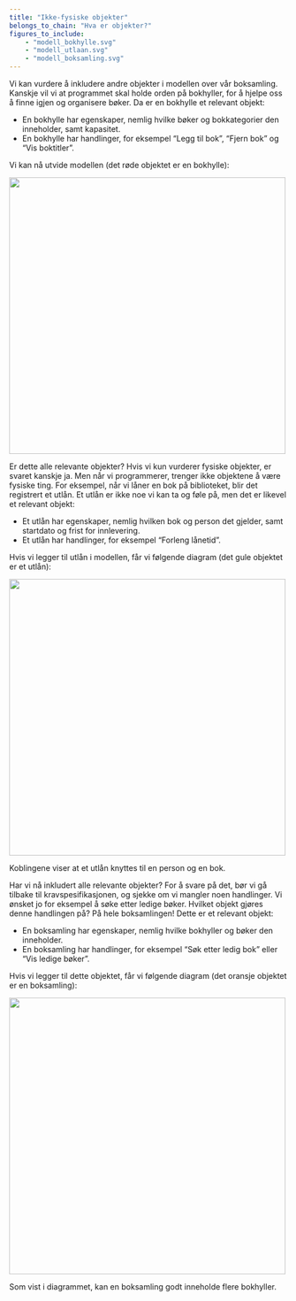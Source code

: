 ```yaml
---
title: "Ikke-fysiske objekter"
belongs_to_chain: "Hva er objekter?"
figures_to_include:
	- "modell_bokhylle.svg"
	- "modell_utlaan.svg"
	- "modell_boksamling.svg"
---
```


Vi kan vurdere å inkludere andre objekter i modellen over vår boksamling. Kanskje vil vi at programmet skal holde orden på bokhyller, for å hjelpe oss å finne igjen og organisere bøker. Da er en bokhylle et relevant objekt:

- En bokhylle har egenskaper, nemlig hvilke bøker og bokkategorier den inneholder, samt kapasitet. 
- En bokhylle har handlinger,  for eksempel “Legg til bok”, “Fjern bok” og “Vis boktitler”. 

Vi kan nå utvide modellen (det røde objektet er en bokhylle): 

<img src="/media/markdowncontent/assosiated_files/modell_bokhylle.svg" width="500">

Er dette alle relevante objekter? Hvis vi kun vurderer fysiske objekter, er svaret kanskje ja. Men når vi programmerer, trenger ikke objektene å være fysiske ting. For eksempel, når vi låner en bok på biblioteket, blir det registrert et utlån. Et utlån er ikke noe vi kan ta og føle på, men det er likevel et relevant objekt: 

- Et utlån har egenskaper, nemlig hvilken bok og person det gjelder, samt startdato og frist for innlevering. 
- Et utlån har handlinger, for eksempel “Forleng lånetid”.

Hvis vi legger til utlån i modellen, får vi følgende diagram (det gule objektet er et utlån):

<img src="/media/markdowncontent/assosiated_files/modell_utlaan.svg" width="500">

Koblingene viser at et utlån knyttes til en person og en bok. 

Har vi nå inkludert alle relevante objekter? For å svare på det, bør vi gå tilbake til kravspesifikasjonen, og sjekke om vi mangler noen handlinger. Vi ønsket jo for eksempel å søke etter ledige bøker. Hvilket objekt gjøres denne handlingen på? På hele boksamlingen! Dette er et relevant objekt: 

- En boksamling har egenskaper, nemlig hvilke bokhyller og bøker den inneholder. 
- En boksamling har handlinger, for eksempel “Søk etter ledig bok” eller “Vis ledige bøker”. 

Hvis vi legger til dette objektet, får vi følgende diagram (det oransje objektet er en boksamling): 

<img src="/media/markdowncontent/assosiated_files/modell_boksamling.svg" width="500">

Som vist i diagrammet, kan en boksamling godt inneholde flere bokhyller. 

